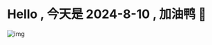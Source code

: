 
# Hello , 今天是 2024-8-10 , 加油鸭 🤭

![img](https://v1.jinrishici.com/all.svg?font-size=18&spacing=4)

